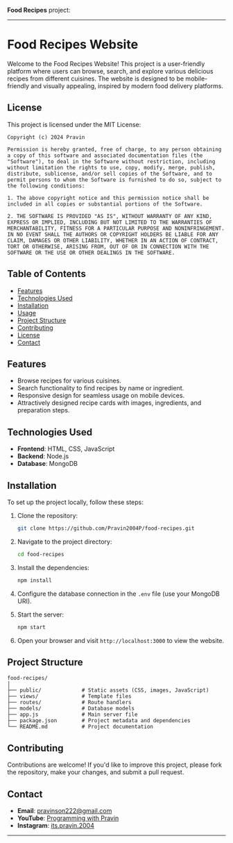 <h>**Food Recipes**</h> project:

---

# Food Recipes Website

Welcome to the Food Recipes Website! This project is a user-friendly platform where users can browse, search, and explore various delicious recipes from different cuisines. The website is designed to be mobile-friendly and visually appealing, inspired by modern food delivery platforms.

## License

This project is licensed under the MIT License:

```
Copyright (c) 2024 Pravin

Permission is hereby granted, free of charge, to any person obtaining a copy of this software and associated documentation files (the "Software"), to deal in the Software without restriction, including without limitation the rights to use, copy, modify, merge, publish, distribute, sublicense, and/or sell copies of the Software, and to permit persons to whom the Software is furnished to do so, subject to the following conditions:

1. The above copyright notice and this permission notice shall be included in all copies or substantial portions of the Software.

2. THE SOFTWARE IS PROVIDED "AS IS", WITHOUT WARRANTY OF ANY KIND, EXPRESS OR IMPLIED, INCLUDING BUT NOT LIMITED TO THE WARRANTIES OF MERCHANTABILITY, FITNESS FOR A PARTICULAR PURPOSE AND NONINFRINGEMENT. IN NO EVENT SHALL THE AUTHORS OR COPYRIGHT HOLDERS BE LIABLE FOR ANY CLAIM, DAMAGES OR OTHER LIABILITY, WHETHER IN AN ACTION OF CONTRACT, TORT OR OTHERWISE, ARISING FROM, OUT OF OR IN CONNECTION WITH THE SOFTWARE OR THE USE OR OTHER DEALINGS IN THE SOFTWARE.
```

## Table of Contents

- [Features](#features)
- [Technologies Used](#technologies-used)
- [Installation](#installation)
- [Usage](#usage)
- [Project Structure](#project-structure)
- [Contributing](#contributing)
- [License](#license)
- [Contact](#contact)

## Features

- Browse recipes for various cuisines.
- Search functionality to find recipes by name or ingredient.
- Responsive design for seamless usage on mobile devices.
- Attractively designed recipe cards with images, ingredients, and preparation steps.

## Technologies Used

- **Frontend**: HTML, CSS, JavaScript  
- **Backend**: Node.js  
- **Database**: MongoDB  

## Installation

To set up the project locally, follow these steps:

1. Clone the repository:

   ```bash
   git clone https://github.com/Pravin2004P/food-recipes.git
   ```

2. Navigate to the project directory:

   ```bash
   cd food-recipes
   ```

3. Install the dependencies:

   ```bash
   npm install
   ```

4. Configure the database connection in the `.env` file (use your MongoDB URI).

5. Start the server:

   ```bash
   npm start
   ```

6. Open your browser and visit `http://localhost:3000` to view the website.

## Project Structure

```
food-recipes/
│
├── public/             # Static assets (CSS, images, JavaScript)
├── views/              # Template files
├── routes/             # Route handlers
├── models/             # Database models
├── app.js              # Main server file
├── package.json        # Project metadata and dependencies
└── README.md           # Project documentation
```

## Contributing

Contributions are welcome! If you'd like to improve this project, please fork the repository, make your changes, and submit a pull request.

## Contact

- **Email**: pravinson222@gmail.com  
- **YouTube**: [Programming with Pravin](https://youtube.com/@programmingwithpravin?si=5iCZX5ykjgYa5Fn4e)  
- **Instagram**: [its.pravin.2004](https://instagram.com/its.pravin.2004)  

---
